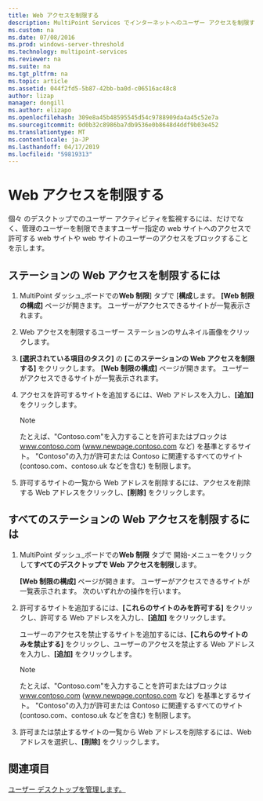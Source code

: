 ```yaml
---
title: Web アクセスを制限する
description: MultiPoint Services でインターネットへのユーザー アクセスを制限する方法について説明します
ms.custom: na
ms.date: 07/08/2016
ms.prod: windows-server-threshold
ms.technology: multipoint-services
ms.reviewer: na
ms.suite: na
ms.tgt_pltfrm: na
ms.topic: article
ms.assetid: 044f2fd5-5b87-42bb-ba0d-c06516ac48c8
author: lizap
manager: dongill
ms.author: elizapo
ms.openlocfilehash: 309e8a45b48595545d54c9788909da4a45c52e7a
ms.sourcegitcommit: 0d0b32c8986ba7db9536e0b8648d4ddf9b03e452
ms.translationtype: MT
ms.contentlocale: ja-JP
ms.lasthandoff: 04/17/2019
ms.locfileid: "59819313"
---
```

# <a name="limit-web-access"></a>Web アクセスを制限する
個々 のデスクトップでのユーザー アクティビティを監視するには、だけでなく、管理のユーザーを制限できますユーザー指定の web サイトへのアクセスで許可する web サイトや web サイトのユーザーのアクセスをブロックすることを示します。  
  
## <a name="to-limit-web-access-on-a-station"></a>ステーションの Web アクセスを制限するには  
  
1.  MultiPoint ダッシュ_ボードでの**Web 制限**] タブで [**構成**します。 **[Web 制限の構成]** ページが開きます。 ユーザーがアクセスできるサイトが一覧表示されます。  
  
2.  Web アクセスを制限するユーザー ステーションのサムネイル画像をクリックします。  
  
3.  **[選択されている項目のタスク]** の **[このステーションの Web アクセスを制限する]** をクリックします。 **[Web 制限の構成]** ページが開きます。 ユーザーがアクセスできるサイトが一覧表示されます。  
  
4.  アクセスを許可するサイトを追加するには、Web アドレスを入力し、**[追加]** をクリックします。  
  
    > [!NOTE]  
    > たとえば、"Contoso.com"を入力することを許可またはブロックは www.contoso.com (www.newpage.contoso.com など) を基準とするサイト。 "Contoso"の入力が許可または Contoso に関連するすべてのサイト (contoso.com、contoso.uk などを含む) を制限します。  
  
5.  許可するサイトの一覧から Web アドレスを削除するには、アクセスを削除する Web アドレスをクリックし、**[削除]** をクリックします。  
  
## <a name="to-limit-web-access-on-all-stations"></a>すべてのステーションの Web アクセスを制限するには  
  
1.  MultiPoint ダッシュ_ボードでの**Web 制限** タブで 開始\-メニューをクリックして**すべてのデスクトップで Web アクセスを制限**します。  
  
    **[Web 制限の構成]** ページが開きます。 ユーザーがアクセスできるサイトが一覧表示されます。 次のいずれかの操作を行います。  
  
2.  許可するサイトを追加するには、**[これらのサイトのみを許可する]** をクリックし、許可する Web アドレスを入力し、**[追加]** をクリックします。  
  
    ユーザーのアクセスを禁止するサイトを追加するには、**[これらのサイトのみを禁止する]** をクリックし、ユーザーのアクセスを禁止する Web アドレスを入力し、**[追加]** をクリックします。  
  
    > [!NOTE]  
    > たとえば、"Contoso.com"を入力することを許可またはブロックは www.contoso.com (www.newpage.contoso.com など) を基準とするサイト。 "Contoso"の入力が許可または Contoso に関連するすべてのサイト (contoso.com、contoso.uk などを含む) を制限します。  
  
3.  許可または禁止するサイトの一覧から Web アドレスを削除するには、Web アドレスを選択し、**[削除]** をクリックします。  
  
## <a name="see-also"></a>関連項目  
[ユーザー デスクトップを管理します。](manage-user-desktops-using-multipoint-dashboard.md)  